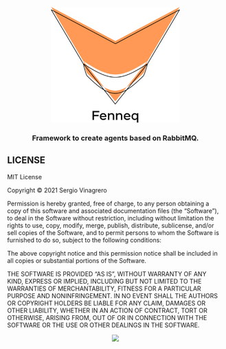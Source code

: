<div align='center'>
<img src="./docs/img/logo.png" width="300px">
<h3>Framework to create agents based on RabbitMQ.</h3>
</div>

LICENSE
-------

MIT License

Copyright © 2021 Sergio Vinagrero

Permission is hereby granted, free of charge, to any person obtaining a copy of this software and associated documentation files (the “Software”), to deal in the Software without restriction, including without limitation the rights to use, copy, modify, merge, publish, distribute, sublicense, and/or sell copies of the Software, and to permit persons to whom the Software is furnished to do so, subject to the following conditions:

The above copyright notice and this permission notice shall be included in all copies or substantial portions of the Software.

THE SOFTWARE IS PROVIDED “AS IS”, WITHOUT WARRANTY OF ANY KIND, EXPRESS OR IMPLIED, INCLUDING BUT NOT LIMITED TO THE WARRANTIES OF MERCHANTABILITY, FITNESS FOR A PARTICULAR PURPOSE AND NONINFRINGEMENT. IN NO EVENT SHALL THE AUTHORS OR COPYRIGHT HOLDERS BE LIABLE FOR ANY CLAIM, DAMAGES OR OTHER LIABILITY, WHETHER IN AN ACTION OF CONTRACT, TORT OR OTHERWISE, ARISING FROM, OUT OF OR IN CONNECTION WITH THE SOFTWARE OR THE USE OR OTHER DEALINGS IN THE SOFTWARE.

<div align='center'>
<a href="https://www.buymeacoffee.com/servinagrero"><img src="https://www.buymeacoffee.com/assets/img/custom_images/orange_img.png" width="150px"></a>
</div>
